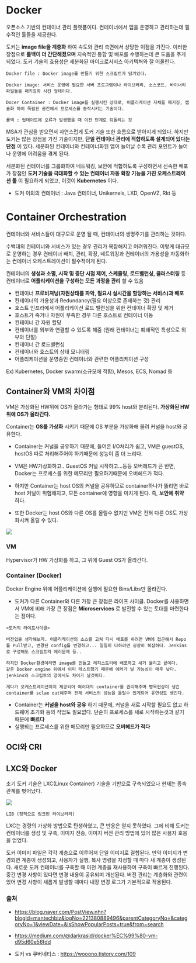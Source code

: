# Docker

오픈소스 기반의 컨테이너 관리 플랫폼이다. 컨테이너에서 앱을 운영하고 관리하는데 필수적인 툴들을 제공한다.  

도커는 __image file을 계층화__ 하여 속도와 관리 측면에서 상당한 이점을 가진다. 이러한 장점으로 __롤백이 더 간단해졌으며__ 지속적인 통합 및 배포를 수행하는데 큰 도움을 주게 되었다. 도커 기술의 효용성은 세분화된 마이크로서비스 아키텍쳐와 잘 어울린다.  

```
Docker file : Docker image를 만들기 위한 스크립트가 담겨있다.

Docker image: 서비스 운영에 필요한 서버 프로그램이나 라이브러리, 소스코드, 바이너리 파일들을 패키징화 시킨 형태이다.

Docer Container : Docker image를 실행시킨 상태로, 어플리케이션 자체를 패키징, 캡슐화 하여 독립된 공간에서 프로세스를 동작시키는 기술이다.

롤백 : 업데이트에 오류가 발생했을 때 이전 단계로 되돌리는 것
```

MSA가 관심을 받으면서 자연스럽게 도커 기술 또한 흐름으로 받아지게 되었다. 하지만 도커는 많은 장점을 가진 기술이지만, __단일 컨테이너 관리에 적합하도록 설계되어 있다는 단점__ 이 있다. 세분화된 컨테이너와 컨테이너화된 앱이 늘어날 수록 관리 포인트가 늘어나 운영에 어려움을 겪게 된다.  

세분화된 컨테이너를 그룹화하여 네트워킹, 보안에 적합하도록 구성하면서 신속한 배포가 장점인 __도커 기술을 극대화할 수 있는 컨테이너 자동 확장 기능을 가진 오케스트레이션 툴__ 이 필요하게 되었고, 이것이 __Kubernetes__ 이다.  

- 도커 이외의 컨테이너 : Java 컨테이너, Unikernels, LXD, OpenVZ, Rkt 등

# Container Orchestration

컨테이너와 서비스들이 대규모로 운영 될 때, 컨테이너의 생명주기를 관리하는 것이다.  

수백대의 컨테이너와 서비스가 있는 경우 관리가 복잡해지고 어려워진다. 이렇게 대규모로 운영하는 경우 컨테이너 배치, 관리, 확장, 네트워킹과 컨테이너의 가용성을 자동화하는 컨테이너 오케스트레이션이 필수적이게 된다.  

컨테이너의 __생성과 소멸, 시작 및 중단 시점 제어, 스케줄링, 로드밸런싱, 클러스터링__ 등 컨테이너로 __어플리케이션을 구성하는 모든 과정을 관리__ 할 수 있음

- 컨테이너 __프로비져닝(자원상태를 파악, 필요시 실시간을 할당하는 서비스)과 배포__
- 컨테이너의 가용성과 Redundancy(필요 이상으로 존재하는 것) 관리
- 호스트 인프라에서 어플리케이션 로드 밸런싱을 위한 컨테이너 확장 및 제거
- 호스트가 죽거나 자원이 부족한 경우 다른 호스트로 컨테이너 이동
- 컨테이너 간 자원 할당
- 컨테이너를 외부와 연결할 수 있도록 해줌 (원래 컨테이너는 폐쇄적인 특성으로 외부와 단절)
- 컨테이너 간 로드밸런싱
- 컨테이너와 호스트의 상태 모니터링
- 어플리케이션을 운영중인 컨테이너와 관련한 어플리케이션 구성

Ex) Kubernetes, Docker swarm(소규모에 적합), Mesos, ECS, Nomad 등

## Container와 VM의 차이점

VM은 가상화된 HW위에 OS가 올라가는 형태로 99% host와 분리된다. __가상화된 HW위에 OS가 올라간다.__     

Container는 __OS를 가상화__ 시키기 때문에 OS 부분을 가상화해 올려 커널을 host와 공유한다.  

- Container는 커널을 공유하기 때문에, 들어온 I/O처리가 쉽고, VM은 guestOS, hostOS 따로 처리해주어야 하기때문에 성능이 좀 더 느리다.  

- VM은 HW가상화하고.. GuestOS 커널 시작하고...등등 오버헤드가 큰 반면, Docker는 프로세스를 위한 메모리만 필요하기때문에 오버헤드가 적다.  

- 하지만 Container는 host OS의 커널을 공유하므로 container하나가 뚫리면 바로 host 커널이 위험해지고, 모든 container에 영향을 미치게 된다. 즉, __보안에 취약__ 하다.

- 또한 Docker는 host OS와 다른 OS를 올릴수 없지만 VM은 전혀 다른 OS도 가상화시켜 올릴 수 있다.

<img src="https://miro.medium.com/max/770/1*wOBkzBpi1Hl9Nr__Jszplg.png"><br/>

### VM

Hypervisor가 HW 가상화를 하고, 그 위에 Guest OS가 올라간다. 

### Container (Docker)

Docker Engine 위에 어플리케이션에 실행에 필요한 Bins/Libs만 올라간다.  

- 도커가 다른 Container와 다른 가장 큰 장점은 라이프 사이클. Docker를 사용하면서 VM에 비해 가장 큰 장점은 __Microservices__ 로 발전할 수 있는 토대를 마련한다는 점이다. 

```
<도커의 라이프사이클>

버전업을 생각해보자. 어플리케이션의 소스를 고쳐 다시 배포를 하려면 VM에 접근해서 Repo를 Pull받고, 변경된 config를 변경하고... 일일히 다하려면 굉장히 복잡하다. Jenkins로 구성해도 스크립트의 에러문제 등..

하지만 Docker환경이라면 image를 만들고 레지스트리에 배포하고 새거 올리고 끝이다.
같은 Docker engine 위에서 이미 테스트했기 때문에 에러가 날 가능성이 매우 낮다. jenkins와 스크립트의 양에서도 차이가 날것이다. 

게다가 오케스트레이션까지 제공되어 여러대의 container를 관리해주며 병목현상이 생긴 container를 sclae out해주며 전체 서비스의 성능을 올릴수 있게되어 유연성도 생긴다. 
```

- Container는 __커널을 host와 공유__ 하기 때문에, 커널을 새로 시작할 필요도 없고 하드웨어 초기화 등의 작업도 필요없다. 단순히 프로세스를 새로 시작하는것과 같기 때문에 __빠르다__  
- 실행되는 프로세스를 위한 메모리만 필요하므로 __오버헤드가 적다__

## OCI와 CRI

## LXC와 Docker

초기 도커 기술은 LXC(Linux Container) 기술을 기반으로 구축되었으나 현재는 종속 관계를 벗어났다.  

<img src="http://accordions.co.kr/wp-content/uploads/2019/12/lxc_docker_1-768x437.png"><br/>

`LIB (정적으로 링크된 라이브러리)`  

LXC는 경량의 가상화 방법으로 탄생하였고, 큰 반응은 얻지 못하였다. 그에 비해 도커는 컨테이너를 생성 및 구축, 이미지 전송, 이미지 버전 관리 방법에 있어 많은 사용자 호응을 얻었다.  

도커 이미지 파일은 각각 계층으로 이루어져 단일 이미지로 결합된다. 만약 이미지가 변경되면 계층이 생성되고, 사용자가 실행, 복사 명령을 지정할 때 마다 새 계층이 생성된다. 새로운 도커 컨테이너를 구축할 때 이전 계층을 재사용하여 구축이 빠르게 진행된다. 중간 변경 사항이 있다면 변경 내용이 공유되며 개선된다. 버전 관리는 계층화와 관련이 있어 변경 사항이 새롭게 발생할 때마다 내장 변경 로그가 기본적으로 적용된다.  

### 출처
- https://blog.naver.com/PostView.nhn?blogId=mantechbiz&logNo=221380889496&parentCategoryNo=&categoryNo=1&viewDate=&isShowPopularPosts=true&from=search
- https://medium.com/@darkrasid/docker%EC%99%80-vm-d95d60e56fdd

- 도커 vs 쿠버네티스 : https://wooono.tistory.com/109